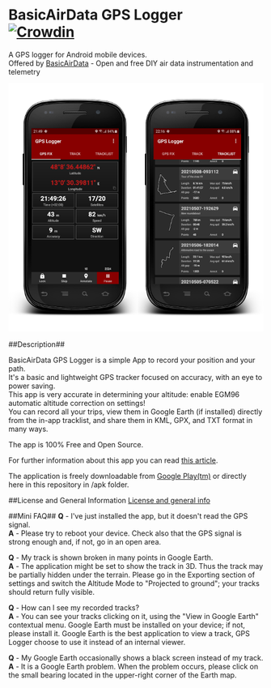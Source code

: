 # BasicAirData GPS Logger<br>[![Crowdin](https://d322cqt584bo4o.cloudfront.net/gpslogger/localized.svg)](https://crowdin.com/project/gpslogger)<br>
A GPS logger for Android mobile devices.<br>
Offered by [BasicAirData](http://www.basicairdata.eu) - Open and free DIY air data instrumentation and telemetry 

![alt tag](https://github.com/BasicAirData/GPSLogger/blob/master/screenshots/Image_01.png)

##Description##

BasicAirData GPS Logger is a simple App to record your position and your path.<br>
It's a basic and lightweight GPS tracker focused on accuracy, with an eye to power saving.<br>
This app is very accurate in determining your altitude: enable EGM96 automatic altitude correction on settings!<br>
You can record all your trips, view them in Google Earth (if installed) directly from the in-app tracklist, and share them in KML, GPX, and TXT format in many ways.

The app is 100% Free and Open Source.

For further information about this app you can read [this article](http://www.basicairdata.eu/projects/android/android-gps-logger/).

The application is freely downloadable from [Google Play(tm)](https://play.google.com/store/apps/details?id=eu.basicairdata.graziano.gpslogger) or directly here in this repository in /apk folder.

##License and General Information
[License and general info](https://github.com/BasicAirData/Document-Templates/blob/master/general-info.md)

##Mini FAQ##
<b>Q</b> - I've just installed the app, but it doesn't read the GPS signal.<br>
<b>A</b> - Please try to reboot your device. Check also that the GPS signal is strong enough and, if not, go in an open area.

<b>Q</b> - My track is shown broken in many points in Google Earth.<br>
<b>A</b> - The application might be set to show the track in 3D. Thus the track may be partially hidden under the terrain. Please go in the Exporting section of settings and switch the Altitude Mode to "Projected to ground"; your tracks should return fully visible.

<b>Q</b> - How can I see my recorded tracks?<br>
<b>A</b> - You can see your tracks clicking on it, using the "View in Google Earth" contextual menu. Google Earth must be installed on your device; if not, please install it. Google Earth is the best application to view a track, GPS Logger choose to use it instead of an internal viewer.

<b>Q</b> - My Google Earth occasionally shows a black screen instead of my track.<br>
<b>A</b> - It is a Google Earth problem. When the problem occurs, please click on the small bearing located in the upper-right corner of the Earth map.
